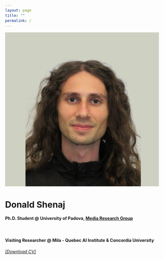 ```yaml
---
layout: page
title: ""
permalink: /
---
```


<div id="pic-container">
    <div class="image">
        <img src="/images/pic.png" id="user-image" alt="My Profile Photo" >
    </div>
<div class="text">
    <h1>Donald Shenaj</h1>
    <h4>Ph.D. Student @ University of Padova,  <a href="https://medialab.dei.unipd.it/" target="_blank">  Media Research Group </a> </h4>
    <br>
    <h4>Visiting Researcher @ Mila - Quebec AI Institute & Concordia University</h4>
     <h6><a href="https://github.com/donaldssh/cv/raw/master/cv.pdf" id="download_cv" download>[Download CV]</a></h6>
</div>
